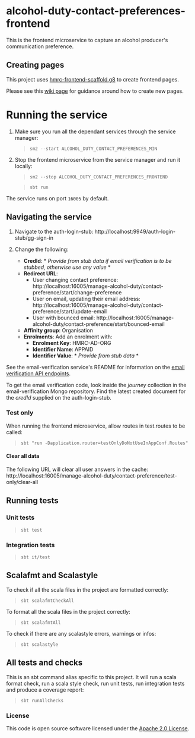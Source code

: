 # alcohol-duty-contact-preferences-frontend

This is the frontend microservice to capture an alcohol producer's communication preference.

## Creating pages

This project uses [hmrc-frontend-scaffold.g8](https://github.com/hmrc/hmrc-frontend-scaffold.g8) to create frontend
pages.

Please see this [wiki page](https://github.com/hmrc/hmrc-frontend-scaffold.g8/wiki/Usage) for guidance around how to
create new pages.

# Running the service

1. Make sure you run all the dependant services through the service manager:

   > `sm2 --start ALCOHOL_DUTY_CONTACT_PREFERENCES_MIN`

2. Stop the frontend microservice from the service manager and run it locally:

   > `sm2 --stop ALCOHOL_DUTY_CONTACT_PREFERENCES_FRONTEND`

   > `sbt run`

The service runs on port `16005` by default.

## Navigating the service

1. Navigate to the auth-login-stub: http://localhost:9949/auth-login-stub/gg-sign-in

2. Change the following:
    - **CredId**: * *Provide from stub data if email verification is to be stubbed, otherwise use any value* *
    - **Redirect URL**: 
      - User changing contact preference: http://localhost:16005/manage-alcohol-duty/contact-preference/start/change-preference
      - User on email, updating their email address: http://localhost:16005/manage-alcohol-duty/contact-preference/start/update-email
      - User with bounced email: http://localhost:16005/manage-alcohol-duty/contact-preference/start/bounced-email
    - **Affinity group**: Organisation
    - **Enrolments**: Add an enrolment with:
      - **Enrolment Key**: HMRC-AD-ORG
      - **Identifier Name**: APPAID
      - **Identifier Value**: * *Provide from stub data* *

See the email-verification service's README for information on the
[email verification API endpoints](https://github.com/hmrc/email-verification?tab=readme-ov-file#api).

To get the email verification code, look inside the _journey_ collection in the email-verification Mongo repository.
Find the latest created document for the _credId_ supplied on the auth-login-stub.

### Test only

When running the frontend microservice, allow routes in test.routes to be called:

> `sbt "run -Dapplication.router=testOnlyDoNotUseInAppConf.Routes"`

#### Clear all data

The following URL will clear all user answers in the cache:
http://localhost:16005/manage-alcohol-duty/contact-preference/test-only/clear-all

## Running tests

### Unit tests

> `sbt test`

### Integration tests

> `sbt it/test`

## Scalafmt and Scalastyle

To check if all the scala files in the project are formatted correctly:
> `sbt scalafmtCheckAll`

To format all the scala files in the project correctly:
> `sbt scalafmtAll`

To check if there are any scalastyle errors, warnings or infos:
> `sbt scalastyle`
>

## All tests and checks

This is an sbt command alias specific to this project. It will run a scala format
check, run a scala style check, run unit tests, run integration tests and produce a coverage report:
> `sbt runAllChecks`

### License

This code is open source software licensed under
the [Apache 2.0 License]("http://www.apache.org/licenses/LICENSE-2.0.html").
